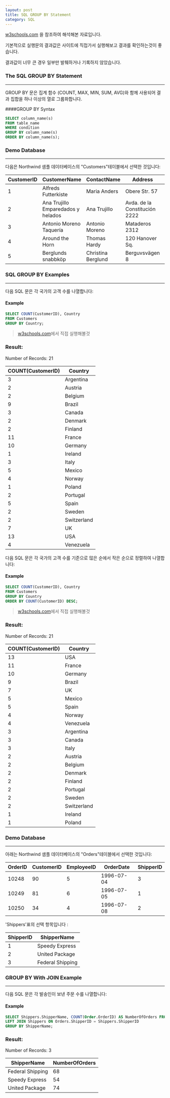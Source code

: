 ```yaml
---
layout: post
title: SQL GROUP BY Statement
category: SQL
---
```




[w3schools.com](www.w3schools.com/sql) 을 참조하여 해석해본 자료입니다.

기본적으로 실행문의 결과값은 사이트에 직접가서 실행해보고 결과를 확인하는것이 좋습니다.

결과값이 너무 큰 경우 일부만 발췌하거나 기록하지 않았습니다.





### The SQL GROUP BY Statement

---

GROUP BY 문은 집계 함수 (COUNT, MAX, MIN, SUM, AVG)와 함께 사용되어 결과 집합을 하나 이상의 열로 그룹화합니다.



####GROUP BY Syntax

```sql
SELECT column_name(s)
FROM table_name
WHERE condition
GROUP BY column_name(s)
ORDER BY column_name(s);
```





### Demo Database

---

다음은 Northwind 샘플 데이터베이스의 "Customers"테이블에서 선택한 것입니다:



| CustomerID | CustomerName                       | ContactName        | Address                       | City        | PostalCode | Country |
| ---------- | ---------------------------------- | ------------------ | ----------------------------- | ----------- | ---------- | ------- |
| 1          | Alfreds Futterkiste                | Maria Anders       | Obere Str. 57                 | Berlin      | 12209      | Germany |
| 2          | Ana Trujillo Emparedados y helados | Ana Trujillo       | Avda. de la Constitución 2222 | México D.F. | 05021      | Mexico  |
| 3          | Antonio Moreno Taquería            | Antonio Moreno     | Mataderos 2312                | México D.F. | 05023      | Mexico  |
| 4          | Around the Horn                    | Thomas Hardy       | 120 Hanover Sq.               | London      | WA1 1DP    | UK      |
| 5          | Berglunds snabbköp                 | Christina Berglund | Berguvsvägen 8                | Luleå       | S-958 22   | Sweden  |



### SQL GROUP BY Examples

---

다음 SQL 문은 각 국가의 고객 수를 나열합니다:



#### Example

```sql
SELECT COUNT(CustomerID), Country
FROM Customers
GROUP BY Country;
```

> [w3schools.com](www.w3schools.com/sql)에서 직접 실행해볼것



### Result:

Number of Records: 21

| COUNT(CustomerID) | Country     |
| ----------------- | ----------- |
| 3                 | Argentina   |
| 2                 | Austria     |
| 2                 | Belgium     |
| 9                 | Brazil      |
| 3                 | Canada      |
| 2                 | Denmark     |
| 2                 | Finland     |
| 11                | France      |
| 10                | Germany     |
| 1                 | Ireland     |
| 3                 | Italy       |
| 5                 | Mexico      |
| 4                 | Norway      |
| 1                 | Poland      |
| 2                 | Portugal    |
| 5                 | Spain       |
| 2                 | Sweden      |
| 2                 | Switzerland |
| 7                 | UK          |
| 13                | USA         |
| 4                 | Venezuela   |



다음 SQL 문은 각 국가의 고객 수를 기준으로 많은 순에서 작은 순으로 정렬하여 나열합니다:



#### Example

```sql
SELECT COUNT(CustomerID), Country
FROM Customers
GROUP BY Country
ORDER BY COUNT(CustomerID) DESC;
```

> [w3schools.com](www.w3schools.com/sql)에서 직접 실행해볼것



### Result:

Number of Records: 21

| COUNT(CustomerID) | Country     |
| ----------------- | ----------- |
| 13                | USA         |
| 11                | France      |
| 10                | Germany     |
| 9                 | Brazil      |
| 7                 | UK          |
| 5                 | Mexico      |
| 5                 | Spain       |
| 4                 | Norway      |
| 4                 | Venezuela   |
| 3                 | Argentina   |
| 3                 | Canada      |
| 3                 | Italy       |
| 2                 | Austria     |
| 2                 | Belgium     |
| 2                 | Denmark     |
| 2                 | Finland     |
| 2                 | Portugal    |
| 2                 | Sweden      |
| 2                 | Switzerland |
| 1                 | Ireland     |
| 1                 | Poland      |



### Demo Database

---

아래는 Northwind 샘플 데이터베이스의 "Orders"테이블에서 선택한 것입니다:

| OrderID | CustomerID | EmployeeID | OrderDate  | ShipperID |
| ------- | ---------- | ---------- | ---------- | --------- |
| 10248   | 90         | 5          | 1996-07-04 | 3         |
| 10249   | 81         | 6          | 1996-07-05 | 1         |
| 10250   | 34         | 4          | 1996-07-08 | 2         |



'Shippers'표의 선택 항목입니다 :

| ShipperID | ShipperName      |
| --------- | ---------------- |
| 1         | Speedy Express   |
| 2         | United Package   |
| 3         | Federal Shipping |



### GROUP BY With JOIN Example

---

다음 SQL 문은 각 발송인이 보낸 주문 수를 나열합니다:



#### Example

```sql
SELECT Shippers.ShipperName, COUNT(Order.OrderID) AS NumberOfOrders FROM Orders
LEFT JOIN Shippers ON Orders.ShipperID = Shippers.ShipperID
GROUP BY ShipperName;
```



### Result:

Number of Records: 3

| ShipperName      | NumberOfOrders |
| ---------------- | -------------- |
| Federal Shipping | 68             |
| Speedy Express   | 54             |
| United Package   | 74             |